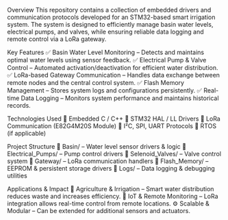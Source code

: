 Overview
This repository contains a collection of embedded drivers and communication protocols developed for an STM32-based smart irrigation system. The system is designed to efficiently manage basin water levels, electrical pumps, and valves, while ensuring reliable data logging and remote control via a LoRa gateway.

Key Features
✅ Basin Water Level Monitoring – Detects and maintains optimal water levels using sensor feedback.
✅ Electrical Pump & Valve Control – Automated activation/deactivation for efficient water distribution.
✅ LoRa-based Gateway Communication – Handles data exchange between remote nodes and the central control system.
✅ Flash Memory Management – Stores system logs and configurations persistently.
✅ Real-time Data Logging – Monitors system performance and maintains historical records.

Technologies Used
🔹 Embedded C / C++
🔹 STM32 HAL / LL Drivers
🔹 LoRa Communication (E82G4M20S Module)
🔹 I²C, SPI, UART Protocols
🔹 RTOS (if applicable)

Project Structure
📂 Basin/ – Water level sensor drivers & logic
📂 Electrical_Pumps/ – Pump control drivers
📂 Selenoid_Valves/ – Valve control system
📂 Gateway/ – LoRa communication handlers
📂 Flash_Memory/ – EEPROM & persistent storage drivers
📂 Logs/ – Data logging & debugging utilities

Applications & Impact
🌱 Agriculture & Irrigation – Smart water distribution reduces waste and increases efficiency.
📡 IoT & Remote Monitoring – LoRa integration allows real-time control from remote locations.
⚙️ Scalable & Modular – Can be extended for additional sensors and actuators.
